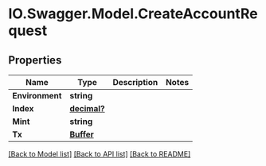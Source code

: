# IO.Swagger.Model.CreateAccountRequest
## Properties

Name | Type | Description | Notes
------------ | ------------- | ------------- | -------------
**Environment** | **string** |  | 
**Index** | [**decimal?**](BigDecimal.md) |  | 
**Mint** | **string** |  | 
**Tx** | [**Buffer**](Buffer.md) |  | 

[[Back to Model list]](../README.md#documentation-for-models) [[Back to API list]](../README.md#documentation-for-api-endpoints) [[Back to README]](../README.md)

